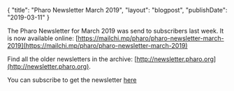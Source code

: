 {
"title": "Pharo Newsletter March 2019",
"layout": "blogpost",
"publishDate": "2019-03-11"
}

The Pharo Newsletter for March 2019 was send to subscribers last week. It is now available online: [https://mailchi.mp/pharo/pharo-newsletter-march-2019](https://mailchi.mp/pharo/pharo-newsletter-march-2019)

Find all the older newsletters in the archive: [http://newsletter.pharo.org](http://newsletter.pharo.org).

You can subscribe to get the newsletter [here](https://us11.list-manage.com/subscribe?u=6f667565c2569234585a7be77&id=048680a940)
